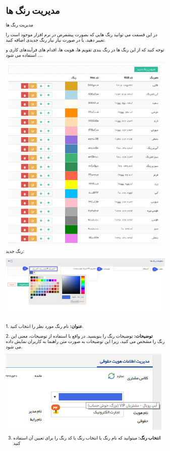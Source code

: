 # مدیریت رنگ ها    

مدیریت رنگ ها

در این قسمت می توانید رنگ هایی که بصورت پیشفرض در نرم افزار موجود است را تغییر دهید. یا در صورت نیاز نیاز رنگ جدیدی اضافه کنید.

توجه کنید که از این رنگ ها در رنگ بندی تقویم ها، هویت ها، اقدام های فرآیندهای کاری و ... استفاده می شود.

![](Colormanagement/Colormanagement1.jpg)

رنگ جدید:

![](Colormanagement/Colormanagement2.png) 

1\. **عنوان:** نام رنگ مورد نظر را انتخاب کنید.

2\. **توضیحات:** توضیحات رنگ را بنویسید. در واقع با استفاده از توضیحات، معنی این رنگ را مشخص می کنید، زیرا این توضیحات به صورت متن راهنما به کاربران نمایش داده می شود.

![](Colormanagement/Colormanagement3.png) 

3. **انتخاب رنگ:** میتوانید که نام رنگ یا انتخاب رنگ یا کد رنگ را برای تعیین آن استفاده کنید